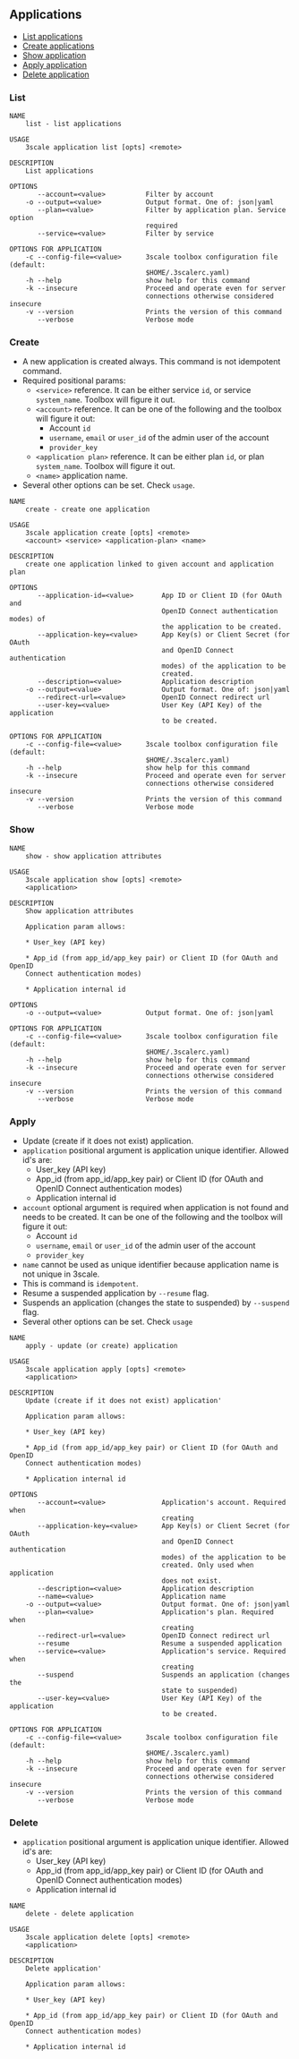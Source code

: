 ## Applications

* [List applications](#list)
* [Create applications](#create)
* [Show application](#show)
* [Apply application](#apply)
* [Delete application](#delete)

### List

```shell
NAME
    list - list applications

USAGE
    3scale application list [opts] <remote>

DESCRIPTION
    List applications

OPTIONS
       --account=<value>          Filter by account
    -o --output=<value>           Output format. One of: json|yaml
       --plan=<value>             Filter by application plan. Service option
                                  required
       --service=<value>          Filter by service

OPTIONS FOR APPLICATION
    -c --config-file=<value>      3scale toolbox configuration file (default:
                                  $HOME/.3scalerc.yaml)
    -h --help                     show help for this command
    -k --insecure                 Proceed and operate even for server
                                  connections otherwise considered insecure
    -v --version                  Prints the version of this command
       --verbose                  Verbose mode
```

### Create

* A new application is created always. This command is not idempotent command.
* Required positional params:
  * `<service>` reference. It can be either service `id`, or service `system_name`. Toolbox will figure it out.
  * `<account>` reference. It can be one of the following and the toolbox will figure it out:
    * Account `id`
    * `username`, `email` or `user_id` of the admin user of the account
    * `provider_key`
  * `<application plan>` reference. It can be either plan `id`, or plan `system_name`. Toolbox will figure it out.
  * `<name>` application name.
* Several other options can be set. Check `usage`.

```shell
NAME
    create - create one application

USAGE
    3scale application create [opts] <remote>
    <account> <service> <application-plan> <name>

DESCRIPTION
    create one application linked to given account and application plan

OPTIONS
       --application-id=<value>       App ID or Client ID (for OAuth and
                                      OpenID Connect authentication modes) of
                                      the application to be created.
       --application-key=<value>      App Key(s) or Client Secret (for OAuth
                                      and OpenID Connect authentication
                                      modes) of the application to be
                                      created.
       --description=<value>          Application description
    -o --output=<value>               Output format. One of: json|yaml
       --redirect-url=<value>         OpenID Connect redirect url
       --user-key=<value>             User Key (API Key) of the application
                                      to be created.

OPTIONS FOR APPLICATION
    -c --config-file=<value>      3scale toolbox configuration file (default:
                                  $HOME/.3scalerc.yaml)
    -h --help                     show help for this command
    -k --insecure                 Proceed and operate even for server
                                  connections otherwise considered insecure
    -v --version                  Prints the version of this command
       --verbose                  Verbose mode
```

### Show

```shell
NAME
    show - show application attributes

USAGE
    3scale application show [opts] <remote>
    <application>

DESCRIPTION
    Show application attributes

    Application param allows:

    * User_key (API key)

    * App_id (from app_id/app_key pair) or Client ID (for OAuth and OpenID
    Connect authentication modes)

    * Application internal id

OPTIONS
    -o --output=<value>           Output format. One of: json|yaml

OPTIONS FOR APPLICATION
    -c --config-file=<value>      3scale toolbox configuration file (default:
                                  $HOME/.3scalerc.yaml)
    -h --help                     show help for this command
    -k --insecure                 Proceed and operate even for server
                                  connections otherwise considered insecure
    -v --version                  Prints the version of this command
       --verbose                  Verbose mode
```

### Apply

* Update (create if it does not exist) application.
* `application` positional argument is application unique identifier. Allowed id's are:
  * User_key (API key)
  * App_id (from app_id/app_key pair) or Client ID (for OAuth and OpenID Connect authentication modes)
  * Application internal id
* `account` optional argument is required when application is not found and needs to be created. It can be one of the following and the toolbox will figure it out:
  * Account `id`
  * `username`, `email` or `user_id` of the admin user of the account
  * `provider_key`
* `name` cannot be used as unique identifier because application name is not unique in 3scale.
* This is command is `idempotent`.
* Resume a suspended application by `--resume` flag.
* Suspends an application (changes the state to suspended) by `--suspend` flag.
* Several other options can be set. Check `usage`

```shell
NAME
    apply - update (or create) application

USAGE
    3scale application apply [opts] <remote>
    <application>

DESCRIPTION
    Update (create if it does not exist) application'

    Application param allows:

    * User_key (API key)

    * App_id (from app_id/app_key pair) or Client ID (for OAuth and OpenID
    Connect authentication modes)

    * Application internal id

OPTIONS
       --account=<value>              Application's account. Required when
                                      creating
       --application-key=<value>      App Key(s) or Client Secret (for OAuth
                                      and OpenID Connect authentication
                                      modes) of the application to be
                                      created. Only used when application
                                      does not exist.
       --description=<value>          Application description
       --name=<value>                 Application name
    -o --output=<value>               Output format. One of: json|yaml
       --plan=<value>                 Application's plan. Required when
                                      creating
       --redirect-url=<value>         OpenID Connect redirect url
       --resume                       Resume a suspended application
       --service=<value>              Application's service. Required when
                                      creating
       --suspend                      Suspends an application (changes the
                                      state to suspended)
       --user-key=<value>             User Key (API Key) of the application
                                      to be created.

OPTIONS FOR APPLICATION
    -c --config-file=<value>      3scale toolbox configuration file (default:
                                  $HOME/.3scalerc.yaml)
    -h --help                     show help for this command
    -k --insecure                 Proceed and operate even for server
                                  connections otherwise considered insecure
    -v --version                  Prints the version of this command
       --verbose                  Verbose mode
```

### Delete

* `application` positional argument is application unique identifier. Allowed id's are:
  * User_key (API key)
  * App_id (from app_id/app_key pair) or Client ID (for OAuth and OpenID Connect authentication modes)
  * Application internal id

```shell
NAME
    delete - delete application

USAGE
    3scale application delete [opts] <remote>
    <application>

DESCRIPTION
    Delete application'

    Application param allows:

    * User_key (API key)

    * App_id (from app_id/app_key pair) or Client ID (for OAuth and OpenID
    Connect authentication modes)

    * Application internal id
```
